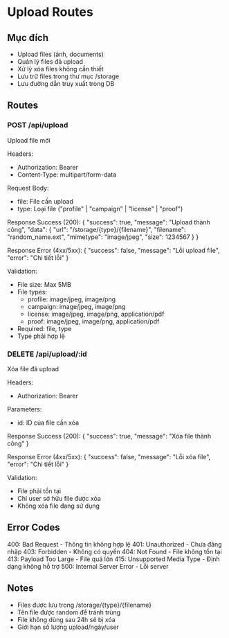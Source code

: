 # Upload Routes

## Mục đích
- Upload files (ảnh, documents) 
- Quản lý files đã upload
- Xử lý xóa files không cần thiết
- Lưu trữ files trong thư mục /storage
- Lưu đường dẫn truy xuất trong DB

## Routes

### POST /api/upload
Upload file mới

Headers:
- Authorization: Bearer <token>
- Content-Type: multipart/form-data

Request Body:
- file: File cần upload
- type: Loại file ("profile" | "campaign" | "license" | "proof")

Response Success (200):
{
  "success": true,
  "message": "Upload thành công",
  "data": {
    "url": "/storage/{type}/{filename}",
    "filename": "random_name.ext",
    "mimetype": "image/jpeg",
    "size": 1234567
  }
}

Response Error (4xx/5xx):
{
  "success": false,
  "message": "Lỗi upload file",
  "error": "Chi tiết lỗi"
}

Validation:
- File size: Max 5MB
- File types:
  + profile: image/jpeg, image/png
  + campaign: image/jpeg, image/png  
  + license: image/jpeg, image/png, application/pdf
  + proof: image/jpeg, image/png, application/pdf
- Required: file, type
- Type phải hợp lệ

### DELETE /api/upload/:id
Xóa file đã upload

Headers:
- Authorization: Bearer <token>

Parameters:
- id: ID của file cần xóa

Response Success (200):
{
  "success": true,
  "message": "Xóa file thành công"
}

Response Error (4xx/5xx):
{
  "success": false, 
  "message": "Lỗi xóa file",
  "error": "Chi tiết lỗi"
}

Validation:
- File phải tồn tại
- Chỉ user sở hữu file được xóa
- Không xóa file đang sử dụng

## Error Codes
400: Bad Request - Thông tin không hợp lệ
401: Unauthorized - Chưa đăng nhập
403: Forbidden - Không có quyền
404: Not Found - File không tồn tại  
413: Payload Too Large - File quá lớn
415: Unsupported Media Type - Định dạng không hỗ trợ
500: Internal Server Error - Lỗi server

## Notes
- Files được lưu trong /storage/{type}/{filename}
- Tên file được random để tránh trùng
- File không dùng sau 24h sẽ bị xóa
- Giới hạn số lượng upload/ngày/user